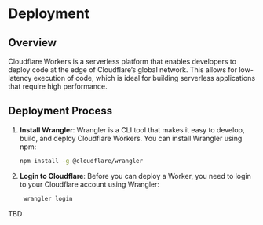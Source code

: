 # Deployment

## Overview

Cloudflare Workers is a serverless platform that enables developers to deploy code at the edge of Cloudflare’s global network. This allows for low-latency execution of code, which is ideal for building serverless applications that require high performance.

## Deployment Process

1. **Install Wrangler**: Wrangler is a CLI tool that makes it easy to develop, build, and deploy Cloudflare Workers. You can install Wrangler using npm:

   ```bash
   npm install -g @cloudflare/wrangler
   ```

2. **Login to Cloudflare**: Before you can deploy a Worker, you need to login to your Cloudflare account using Wrangler:

   ```bash
    wrangler login
    ```

TBD
